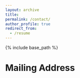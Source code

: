 ```yaml
---
layout: archive
title: 
permalink: /contact/
author_profile: true
redirect_from:
  - /resume
---
```


{% include base_path %}

Mailing Address
======
